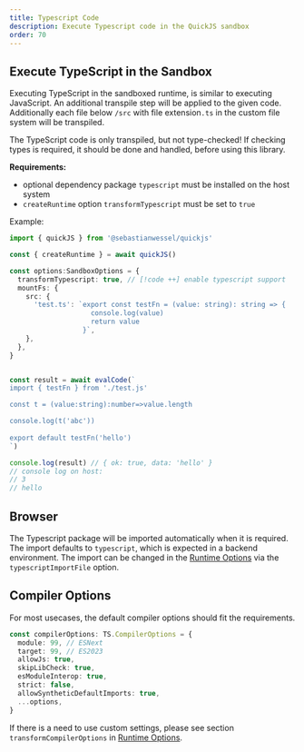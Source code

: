 ```yaml
---
title: Typescript Code
description: Execute Typescript code in the QuickJS sandbox
order: 70
---
```


## Execute TypeScript in the Sandbox

Executing TypeScript in the sandboxed runtime, is similar to executing JavaScript. An additional transpile step will be applied to the given code. Additionally each file below `/src` with file extension`.ts` in the custom file system will be transpiled.

The TypeScript code is only transpiled, but not type-checked!
If checking types is required, it should be done and handled, before using this library.

**Requirements:**

- optional dependency package `typescript` must be installed on the host system
- `createRuntime` option `transformTypescript` must be set to `true`

Example:

```typescript
import { quickJS } from '@sebastianwessel/quickjs'

const { createRuntime } = await quickJS()

const options:SandboxOptions = {
  transformTypescript: true, // [!code ++] enable typescript support
  mountFs: {
    src: {
      'test.ts': `export const testFn = (value: string): string => {
                    console.log(value)
                    return value
                  }`,
    },
  },
}


const result = await evalCode(`
import { testFn } from './test.js'

const t = (value:string):number=>value.length

console.log(t('abc'))
  
export default testFn('hello')
`)

console.log(result) // { ok: true, data: 'hello' }
// console log on host:
// 3
// hello
```

## Browser

The Typescript package will be imported automatically when it is required. The import defaults to `typescript`, which is expected in a backend environment.
The import can be changed in the [Runtime Options](./runtime-options.md) via the `typescriptImportFile` option.

## Compiler Options

For most usecases, the default compiler options should fit the requirements.

```ts
const compilerOptions: TS.CompilerOptions = {
  module: 99, // ESNext
  target: 99, // ES2023
  allowJs: true,
  skipLibCheck: true,
  esModuleInterop: true,
  strict: false,
  allowSyntheticDefaultImports: true,
  ...options,
}
```

If there is a need to use custom settings, please see section `transformCompilerOptions` in [Runtime Options](./runtime-options.md).

